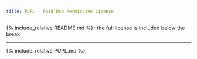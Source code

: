 ```yaml
---
title: PUPL - Paid Use Permissive License
---
```


{% include_relative README.md %}- the full license is included below the break

---

{% include_relative PUPL.md %}
